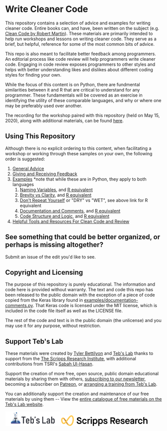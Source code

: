 # Write Cleaner Code

This repository contains a selection of advice and examples for writing cleaner code. Entire books can, and have, been written on the subject (e.g. [Clean Code by Robert Martin](https://www.oreilly.com/library/view/clean-code/9780136083238/)). These materials are primarily intended to help run workshops and lessons on writing cleaner code. They serve as a brief, but helpful, reference for some of the most common bits of advice.

This repo is also meant to facilitate better feedback among programmers. An editorial process like code review will help programmers write cleaner code. Engaging in code review exposes programmers to other styles and helps with better understanding likes and dislikes about different coding styles for finding your own.

While the focus of this content is on Python, there are fundmental similarities between it and R that are critical to understand for any programmer. These fundamentals will be covered as an exercise in identifying the utility of these comparable languages, and why or where one may be preferably used over another. 

The recording for the workshop paired with this repository (held on May 15, 2020), along with additional materials, can be found [here](https://scrippsresearch.instructure.com/courses/316/modules). 

## Using This Repository

Although there is no explicit ordering to this content, when facilitating a workshop or working through these samples on your own, the following order is suggested:

1. [General Advice](general-advice.md)
1. [Giving and Receiving Feedback](giving-and-getting-feedback.md)
1. [Examples](examples/) *note that while these are in Python, they apply to both languages
    1. [Naming Variables](examples/variable-naming.py), and [R equivalent](https://csgillespie.wordpress.com/2010/11/23/r-style-guide/)
    1. [Brevity vs Clarity](examples/brevity-vs-clarity-KISS.py), and [R equivalent](http://stat405.had.co.nz/r-style.html)
    1. [Don't Repeat Yourself](examples/DRY.py) or "DRY" vs "WET", see above link for R equivalent
    1. [Documentation and Comments](examples/documentation-comments.py), and [R equivalent](https://swcarpentry.github.io/r-novice-inflammation/06-best-practices-R/)
    1. [Code Structure and Logic](examples/structure.py), and [R equivalent](http://www2.stat.duke.edu/~cr173/Sta323_Sp16/R.html)
1. [Helpful Tools and Resources For Clean Code and Review](helpful-tools.md)

## See something that could be better organized, or perhaps is missing altogether?

Submit an issue of the edit you'd like to see. 

## Copyright and Licensing

The purpose of this repository is purely educational. The information and code here is provided without warranty. The text and code this repo has been released to the public domain with the exception of a piece of code copied from the Keras library found in [examples/documentation-comments.py](examples/documentation-comments.py). That Keras code is licensed under the MIT license, which is included in the code file itself as well as the LICENSE file. 

The rest of the code and text is in the public domain (the unlicense) and you may use it for any purpose, without restriction.

## Support Teb's Lab

These materials were created by [Tyler Bettilyon](https://www.linkedin.com/in/tylerbettilyon/) and [Teb's Lab](https://tebs-lab.com) thanks to support from the [The Scripps Research Institute](https://www.scripps.edu/about/), with additional  contributions from TSRI's [Sabah Ul-Hasan](@github.com/sabahzero/).

Support the creation of more free, open source, public domain educational materials by sharing them with others, [subscribing to our newsletter](http://eepurl.com/dum8IP), becoming a subscriber on [Patreon](https://www.patreon.com/tebsLab), or [arranging a training from Teb's Lab](https://www.tebs-lab.com/contracting).

You can additionally support the creation and maintenance of our free materials by using them -- View the [entire catalogue of free materials on the Teb's Lab website](https://www.tebs-lab.com/education).


<img src="https://github.com/SuLab/TSRI-CBB/blob/main/Images/TebsLab-logo.png" width="35%"> <img src="https://github.com/SuLab/TSRI-CBB/blob/main/Images/scripps-logo.png" width="55%">
